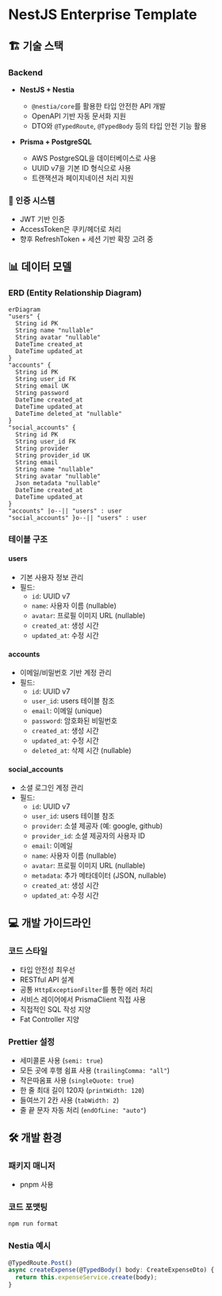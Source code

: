 # NestJS Enterprise Template

## 🏗️ 기술 스택

### Backend

- **NestJS + Nestia**

  - `@nestia/core`를 활용한 타입 안전한 API 개발
  - OpenAPI 기반 자동 문서화 지원
  - DTO와 `@TypedRoute`, `@TypedBody` 등의 타입 안전 기능 활용

- **Prisma + PostgreSQL**
  - AWS PostgreSQL을 데이터베이스로 사용
  - UUID v7을 기본 ID 형식으로 사용
  - 트랜잭션과 페이지네이션 처리 지원

### 🔐 인증 시스템

- JWT 기반 인증
- AccessToken은 쿠키/헤더로 처리
- 향후 RefreshToken + 세션 기반 확장 고려 중

## 📊 데이터 모델

### ERD (Entity Relationship Diagram)

```mermaid
erDiagram
"users" {
  String id PK
  String name "nullable"
  String avatar "nullable"
  DateTime created_at
  DateTime updated_at
}
"accounts" {
  String id PK
  String user_id FK
  String email UK
  String password
  DateTime created_at
  DateTime updated_at
  DateTime deleted_at "nullable"
}
"social_accounts" {
  String id PK
  String user_id FK
  String provider
  String provider_id UK
  String email
  String name "nullable"
  String avatar "nullable"
  Json metadata "nullable"
  DateTime created_at
  DateTime updated_at
}
"accounts" |o--|| "users" : user
"social_accounts" }o--|| "users" : user
```

### 테이블 구조

#### users

- 기본 사용자 정보 관리
- 필드:
  - `id`: UUID v7
  - `name`: 사용자 이름 (nullable)
  - `avatar`: 프로필 이미지 URL (nullable)
  - `created_at`: 생성 시간
  - `updated_at`: 수정 시간

#### accounts

- 이메일/비밀번호 기반 계정 관리
- 필드:
  - `id`: UUID v7
  - `user_id`: users 테이블 참조
  - `email`: 이메일 (unique)
  - `password`: 암호화된 비밀번호
  - `created_at`: 생성 시간
  - `updated_at`: 수정 시간
  - `deleted_at`: 삭제 시간 (nullable)

#### social_accounts

- 소셜 로그인 계정 관리
- 필드:
  - `id`: UUID v7
  - `user_id`: users 테이블 참조
  - `provider`: 소셜 제공자 (예: google, github)
  - `provider_id`: 소셜 제공자의 사용자 ID
  - `email`: 이메일
  - `name`: 사용자 이름 (nullable)
  - `avatar`: 프로필 이미지 URL (nullable)
  - `metadata`: 추가 메타데이터 (JSON, nullable)
  - `created_at`: 생성 시간
  - `updated_at`: 수정 시간

## 💻 개발 가이드라인

### 코드 스타일

- 타입 안전성 최우선
- RESTful API 설계
- 공통 `HttpExceptionFilter`를 통한 에러 처리
- 서비스 레이어에서 PrismaClient 직접 사용
- 직접적인 SQL 작성 지양
- Fat Controller 지양

### Prettier 설정

- 세미콜론 사용 (`semi: true`)
- 모든 곳에 후행 쉼표 사용 (`trailingComma: "all"`)
- 작은따옴표 사용 (`singleQuote: true`)
- 한 줄 최대 길이 120자 (`printWidth: 120`)
- 들여쓰기 2칸 사용 (`tabWidth: 2`)
- 줄 끝 문자 자동 처리 (`endOfLine: "auto"`)

## 🛠️ 개발 환경

### 패키지 매니저

- pnpm 사용

### 코드 포맷팅

```bash
npm run format
```

### Nestia 예시

```typescript
@TypedRoute.Post()
async createExpense(@TypedBody() body: CreateExpenseDto) {
  return this.expenseService.create(body);
}
```


